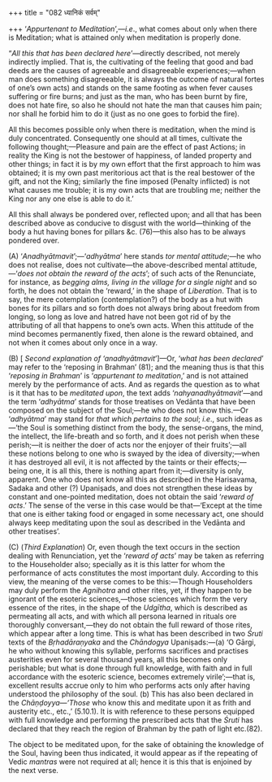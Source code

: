 +++
title = "082 ध्यानिकं सर्वम्"

+++
‘*Appurtenant to Meditation*’,—*i.e*., what comes about only when there
is Meditation; what is attained only when meditation is properly done.

“*All this that has been declared here*’—directly described, not merely
indirectly implied. That is, the cultivating of the feeling that good
and bad deeds are the causes of agreeable and disagreeable
experiences;—when man does something disagreeable, it is always the
outcome of natural fortes of one’s own acts) and stands on the same
footing as when fever causes suffering or fire burns; and just as the
man, who has been burnt by fire, does not hate fire, so also he should
not hate the man that causes him pain; nor shall he forbid him to do it
(just as no one goes to forbid the fire).

All this becomes possible only when there is meditation, when the mind
is duly concentrated. Consequently one should at all times, cultivate
the following thought;—Pleasure and pain are the effect of past Actions;
in reality the King is not the bestower of happiness, of landed property
and other things; in fact it is by my own effort that the first approach
to him was obtained; it is my own past meritorious act that is the real
bestower of the gift, and not the King; similarly the fine imposed
(Penalty inflicted) is not what causes me trouble; it is my own acts
that are troubling me; neither the King nor any one else is able to do
it.’

All this shall always be pondered over, reflected upon; and all that has
been described above as conducive to disgust with the world—thinking of
the body a hut having bones for pillars &c. (76)—this also has to be
always pondered over.

\(A\) ‘*Anadhyātmavit*’;—‘*adhyātma*’ here stands *tor mental
attitude*;—he who does not realise, does not cultivate—the
above-described mental attitude,—‘*does not obtain the reward of the
acts*’; of such acts of the Renunciate, for instance, as *begging alms,
living in the village for a single night* and so forth, he does not
obtain the ‘reward,’ in the shape of *Liberation*. That is to say, the
mere cotemplation (contemplation?) of the body as a hut with bones for
its pillars and so forth does not always bring about freedom from
longing, so long as love and hatred have not been got rid of by the
attributing of all that happens to one’s own acts. When this attitude of
the mind becomes permanently fixed, then alone is the reward obtained,
and not when it comes about only once in a way.

\(B\) \[ *Second explanation of ‘anadhyātmavit*’\]—Or, ‘*what has been
declared*’ may refer to the ‘reposing in Brahman’ (81); and the meaning
thus is that this ‘*reposing in Brahman*’ is ‘*appurtenant to
meditation*,’ and is not attained merely by the performance of acts. And
as regards the question as to what is it that has to be *meditated
upon*, the text adds ‘*nahyanadhyātmavit*’—and the term ‘*adhyātma*’
stands for those treatises on Vedānta that have been composed on the
subject of the Soul;—he who does not know this.—Or ‘*adhyātma*’ may
stand for *that which pertains to the soul*; *i.e*., such ideas as—‘the
Soul is something distinct from the body, the sense-organs, the mind,
the intellect, the life-breath and so forth, and it does not perish when
these perish;—it is neither the doer of acts nor the enjoyer of their
fruits’;—all these notions belong to one who is swayed by the idea of
diversity;—when it has destroyed all evil, it is not affected by the
taints or their effects;—being one, it is all this, there is nothing
apart from it;—diversity is only, apparent. One who does not know all
this as described in the Harisavama, Sadaka and other (?) Upaniṣads, and
does not strengthen these ideas by constant and one-pointed meditation,
does not obtain the said ‘*reward of acts*.’ The sense of the verse in
this case would be that—‘Except at the time that one is either taking
food or engaged in some necessary act, one should always keep meditating
upon the soul as described in the Vedānta and other treatises’.

\(C\) (*Third Explanation*) Or, even though the text occurs in the
section dealing with Renunciation, yet the ‘*reward of acts*’ may be
taken as referring to the Householder also; specially as it is this
latter for whom the performance of acts constitutes the most important
duly. According to this view, the meaning of the verse comes to be
this:—Though Householders may duly perform the *Agnihotra* and other
rites, yet, if they happen to be ignorant of the esoteric
sciences,—those sciences which form the very essence of the rites, in
the shape of the *Udgītha*, which is described as permeating all acts,
and with which all persona learned in rituals ore thoroughly
conversant,—they do not obtain the full reward of those rites, which
appear after a long time. This is what has been described in two *Śruti*
texts of the *Bṛhadāraṇyaka* and the *Chāndogya* Upaniṣads:—(a) ‘O
Gārgi, he who without knowing this syllable, performs sacrifices and
practises austerities even for several thousand years, all this becomes
only perishable; but what is done through full knowledge, with faith and
in full accordance with the esoteric science, becomes extremely
virile’;—that is, excellent results accrue only to him who performs acts
only after having understood the philosophy of the soul. (b) This has
also been declared in the *Chāṇḍoyya—‘Those* who know this and meditate
upon it as frith and austerity etc., etc.,’ (5.10.1). It is with
reference to these persons equipped with full knowledge and performing
the prescribed acts that the *Śruti* has declared that they reach the
region of Brahman by the path of light etc.(82).

The object to be meditated upon, for the sake of obtaining the knowledge
of the Soul, having been thus indicated, it would appear as if the
repeating of Vedic *mantras* were not required at all; hence it is this
that is enjoined by the next verse.


